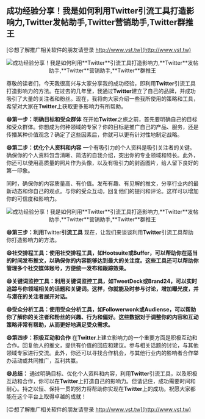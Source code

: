 ## **成功经验分享！我是如何利用**Twitter**引流工具打造影响力,**Twitter**发帖助手,**Twitter**营销助手,**Twitter**群推王**

[😍想了解推广相关软件的朋友请登录 http://www.vst.tw](http://www.vst.tw)

 <center><img src="https://vst.tw/MP4/tuiguang/png/0.png" alt="成功经验分享！我是如何利用**Twitter**引流工具打造影响力,**Twitter**发帖助手,**Twitter**营销助手,**Twitter**群推王"></center>

尊敬的读者们，今天我很高兴与大家分享我的成功经验，即利用**Twitter**引流工具打造影响力的方法。在过去的几年里，我通过**Twitter**建立了自己的品牌，并成功吸引了大量的关注者和粉丝。现在，我将向大家介绍一些我所使用的策略和工具，希望对大家在**Twitter**上获取更多影响力有所帮助。

**😄第一步：明确目标和受众群体**
在开始**Twitter**之旅之前，首先要明确自己的目标和受众群体。你想成为何种领域的专家？你的目标是推广自己的产品、服务，还是传播某种价值观念？确定了这些因素后，你就可以更有针对性地制定战略。

**😄第二步：优化个人资料和内容**
一个有吸引力的个人资料是吸引关注者的关键。确保你的个人资料包含清晰、简洁的自我介绍，突出你的专业领域和特长。此外，你还可以使用高质量的照片作为头像，以及有吸引力的封面图片，给人留下良好的第一印象。

同时，确保你的内容质量高、有价值。发布有趣、有见解的推文，分享行业内的最新动态和你自己的观点。与你的受众互动，回复他们的提问和评论。这样可以增加你的可信度和影响力。

 <center><img src="https://vst.tw/MP4/tuiguang/png/7.png" alt="成功经验分享！我是如何利用**Twitter**引流工具打造影响力,**Twitter**发帖助手,**Twitter**营销助手,**Twitter**群推王"></center>

**😄第三步：利用**Twitter**引流工具**
现在，让我们来谈谈利用**Twitter**引流工具帮助你打造影响力的方法。

**😄社交排程工具：使用社交排程工具，如Hootsuite或Buffer，可以帮助你在适当的时间发布推文，以确保你的内容能够达到最大的关注度。这些工具还可以帮助你管理多个社交媒体账号，方便统一发布和跟踪效果。**

**😄关键词监控工具：利用关键词监控工具，如TweetDeck或Brand24，可以实时追踪与你领域相关的话题和关键词。这样，你就能及时参与讨论，增加曝光度，并与潜在的关注者展开对话。**

**😄受众分析工具：使用受众分析工具，如Followerwonk或Audiense，可以帮助你了解你的关注者和粉丝的兴趣、行为和偏好。这些数据对于调整你的内容和互动策略非常有帮助，从而更好地满足受众需求。**

**😄第四步：积极互动和合作**
在**Twitter**上建立影响力的一个重要方面是积极互动和合作。回复他人的推文，提供有价值的回应和建议。参与相关话题的讨论，与其他领域专家进行交流。此外，你还可以寻找合作机会，与其他行业内的影响者合作举办活动或共同推广，互利共赢。

**😄总结：**
通过明确目标、优化个人资料和内容，利用**Twitter**引流工具，以及积极互动和合作，你可以在**Twitter**上打造自己的影响力。但请记住，成功需要时间和耐心。持之以恒、保持一贯的努力将帮助你实现在**Twitter**上的成功。祝愿大家都能在这个平台上取得卓越的成就！

[😍想了解推广相关软件的朋友请登录 http://www.vst.tw](http://www.vst.tw)



